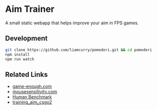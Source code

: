 Aim Trainer
===========

A small static webapp that helps improve your aim in FPS games.

Development
-----------

```bash
git clone https://github.com/liamcurry/pomodori.git && cd pomodori
npm install
npm run watch
```

Related Links
-------------

- [game-enough.com](https://game-enough.com/)
- [mousesensitivity.com](http://mousesensitivity.com/)
- [Human Benchmark](http://humanbenchmark.com/)
- [training_aim_csgo2](http://steamcommunity.com/sharedfiles/filedetails/?id=213240871)
